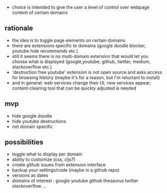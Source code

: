 
- choice is intended to give the user a level of control over webpage content of certain domains

## rationale

- the idea is to toggle page elements on certain domains
- there are extensions specific to domains (google doodle blocker, youtube hide recommends etc.)
- still it seems there is no multi-domain extension that would let you choose what is displayed (google,youtube, github, twitter, medium, stackoverflow etc.)
- 'destruction free youtube' extension is not open source and asks access for browsing history (maybe it's for a reason, but I'm reluctant to install) 
- and in general: web services change their UI, new services appear; content-clearing tool that can be quickly adjusted is needed

## mvp

- hide google doodle
- hide youtube destructions
- not domain specific

## possibilities

- toggle what to display per domain
- ability to customize (css, cljs?)
- create github issues from extension interface
- backup your settings/code (maybe in a github repo)
- versions as dates
- domains of interest : google youtube github thesaurus twitter stackoverflow ...

